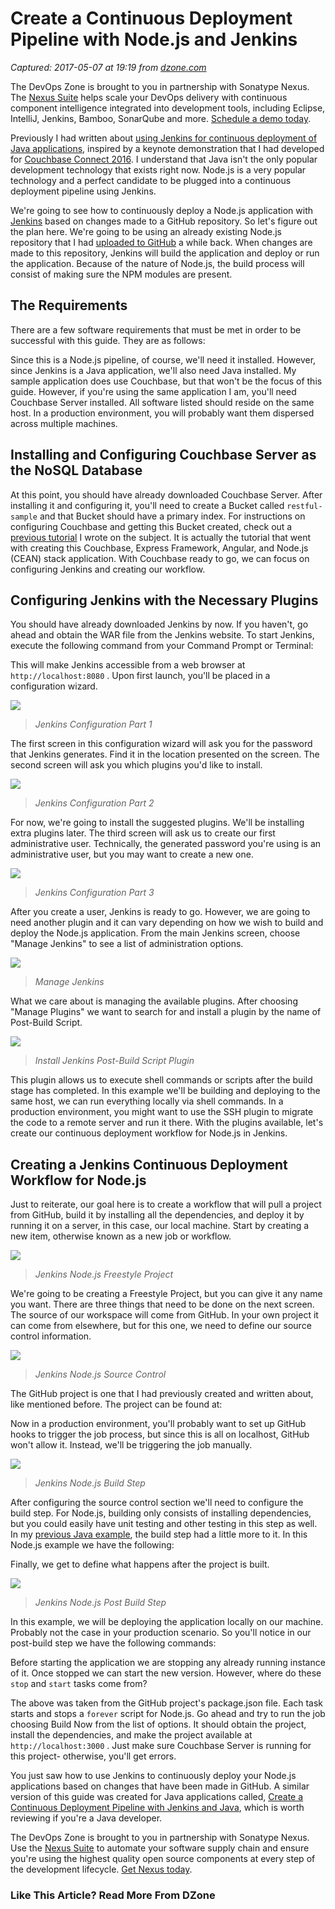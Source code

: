 # Create a Continuous Deployment Pipeline with Node.js and Jenkins

_Captured: 2017-05-07 at 19:19 from [dzone.com](https://dzone.com/articles/create-a-continuous-deployment-pipeline-with-nodej)_

The DevOps Zone is brought to you in partnership with Sonatype Nexus. The [Nexus Suite](https://dzone.com/go?i=146021&u=https%3A%2F%2Fwww.sonatype.com%2Fnexus-lifecycle%3Futm_source%3DDZONE%2520-%2520Nexus%2520Lifecycle%2520-%2520September%25202016%26utm_medium%3DDZONE%2520-%2520Nexus%2520Lifecycle%2520-%2520September%25202016%26utm_campaign%3DDZONE%2520-%2520Nexus%2520Lifecycle%2520-%2520September%25202016) helps scale your DevOps delivery with continuous component intelligence integrated into development tools, including Eclipse, IntelliJ, Jenkins, Bamboo, SonarQube and more. [Schedule a demo today](https://dzone.com/go?i=146021&u=https%3A%2F%2Fwww.sonatype.com%2Fnexus-lifecycle%3Futm_source%3DDZONE%2520-%2520Nexus%2520Lifecycle%2520-%2520September%25202016%26utm_medium%3DDZONE%2520-%2520Nexus%2520Lifecycle%2520-%2520September%25202016%26utm_campaign%3DDZONE%2520-%2520Nexus%2520Lifecycle%2520-%2520September%25202016).

Previously I had written about [using Jenkins for continuous deployment of Java applications](https://blog.couchbase.com/create-a-continuous-deployment-pipeline-with-jenkins-and-java/), inspired by a keynote demonstration that I had developed for [Couchbase Connect 2016](https://youtu.be/Bq8zkcbnRac?t=26m25s). I understand that Java isn't the only popular development technology that exists right now. Node.js is a very popular technology and a perfect candidate to be plugged into a continuous deployment pipeline using Jenkins.

We're going to see how to continuously deploy a Node.js application with [Jenkins](https://jenkins.io/) based on changes made to a GitHub repository. So let's figure out the plan here. We're going to be using an already existing Node.js repository that I had [uploaded to GitHub](https://github.com/couchbaselabs/restful-angularjs-nodejs) a while back. When changes are made to this repository, Jenkins will build the application and deploy or run the application. Because of the nature of Node.js, the build process will consist of making sure the NPM modules are present.

## The Requirements

There are a few software requirements that must be met in order to be successful with this guide. They are as follows:

Since this is a Node.js pipeline, of course, we'll need it installed. However, since Jenkins is a Java application, we'll also need Java installed. My sample application does use Couchbase, but that won't be the focus of this guide. However, if you're using the same application I am, you'll need Couchbase Server installed. All software listed should reside on the same host. In a production environment, you will probably want them dispersed across multiple machines.

## Installing and Configuring Couchbase Server as the NoSQL Database

At this point, you should have already downloaded Couchbase Server. After installing it and configuring it, you'll need to create a Bucket called `restful-sample` and that Bucket should have a primary index. For instructions on configuring Couchbase and getting this Bucket created, check out a [previous tutorial](https://www.thepolyglotdeveloper.com/2015/10/create-a-full-stack-app-using-node-js-couchbase-server/) I wrote on the subject. It is actually the tutorial that went with creating this Couchbase, Express Framework, Angular, and Node.js (CEAN) stack application. With Couchbase ready to go, we can focus on configuring Jenkins and creating our workflow.

## Configuring Jenkins with the Necessary Plugins

You should have already downloaded Jenkins by now. If you haven't, go ahead and obtain the WAR file from the Jenkins website. To start Jenkins, execute the following command from your Command Prompt or Terminal:

This will make Jenkins accessible from a web browser at `http://localhost:8080` . Upon first launch, you'll be placed in a configuration wizard.

![](http://blog.couchbase.com/wp-content/uploads/2017/03/jenkins-config-1.png)

> _Jenkins Configuration Part 1_

The first screen in this configuration wizard will ask you for the password that Jenkins generates. Find it in the location presented on the screen. The second screen will ask you which plugins you'd like to install.

![](http://blog.couchbase.com/wp-content/uploads/2017/03/jenkins-config-2.png)

> _Jenkins Configuration Part 2_

For now, we're going to install the suggested plugins. We'll be installing extra plugins later. The third screen will ask us to create our first administrative user. Technically, the generated password you're using is an administrative user, but you may want to create a new one.

![](http://blog.couchbase.com/wp-content/uploads/2017/03/jenkins-config-3.png)

> _Jenkins Configuration Part 3_

After you create a user, Jenkins is ready to go. However, we are going to need another plugin and it can vary depending on how we wish to build and deploy the Node.js application. From the main Jenkins screen, choose "Manage Jenkins" to see a list of administration options.

![](http://blog.couchbase.com/wp-content/uploads/2017/03/jenkins-manage.png)

> _Manage Jenkins_

What we care about is managing the available plugins. After choosing "Manage Plugins" we want to search for and install a plugin by the name of Post-Build Script.

![](http://blog.couchbase.com/wp-content/uploads/2017/03/jenkins-postbuildscript-plugin.png)

> _Install Jenkins Post-Build Script Plugin_

This plugin allows us to execute shell commands or scripts after the build stage has completed. In this example we'll be building and deploying to the same host, we can run everything locally via shell commands. In a production environment, you might want to use the SSH plugin to migrate the code to a remote server and run it there. With the plugins available, let's create our continuous deployment workflow for Node.js in Jenkins.

## Creating a Jenkins Continuous Deployment Workflow for Node.js

Just to reiterate, our goal here is to create a workflow that will pull a project from GitHub, build it by installing all the dependencies, and deploy it by running it on a server, in this case, our local machine. Start by creating a new item, otherwise known as a new job or workflow.

![](http://blog.couchbase.com/wp-content/uploads/2017/03/jenkins-nodejs-freestyle-project.png)

> _Jenkins Node.js Freestyle Project_

We're going to be creating a Freestyle Project, but you can give it any name you want. There are three things that need to be done on the next screen. The source of our workspace will come from GitHub. In your own project it can come from elsewhere, but for this one, we need to define our source control information.

![](http://blog.couchbase.com/wp-content/uploads/2017/03/jenkins-nodejs-source-control.png)

> _Jenkins Node.js Source Control_

The GitHub project is one that I had previously created and written about, like mentioned before. The project can be found at:

Now in a production environment, you'll probably want to set up GitHub hooks to trigger the job process, but since this is all on localhost, GitHub won't allow it. Instead, we'll be triggering the job manually.

![](http://blog.couchbase.com/wp-content/uploads/2017/03/jenkins-nodejs-build.png)

> _Jenkins Node.js Build Step_

After configuring the source control section we'll need to configure the build step. For Node.js, building only consists of installing dependencies, but you could easily have unit testing and other testing in this step as well. In my [previous Java example](https://blog.couchbase.com/create-a-continuous-deployment-pipeline-with-jenkins-and-java/), the build step had a little more to it. In this Node.js example we have the following:

Finally, we get to define what happens after the project is built.

![](http://blog.couchbase.com/wp-content/uploads/2017/03/jenkins-nodejs-postbuild.png)

> _Jenkins Node.js Post Build Step_

In this example, we will be deploying the application locally on our machine. Probably not the case in your production scenario. So you'll notice in our post-build step we have the following commands:

Before starting the application we are stopping any already running instance of it. Once stopped we can start the new version. However, where do these `stop` and `start` tasks come from?

The above was taken from the GitHub project's package.json file. Each task starts and stops a `forever` script for Node.js. Go ahead and try to run the job choosing Build Now from the list of options. It should obtain the project, install the dependencies, and make the project available at `http://localhost:3000` . Just make sure Couchbase Server is running for this project- otherwise, you'll get errors.

You just saw how to use Jenkins to continuously deploy your Node.js applications based on changes that have been made in GitHub. A similar version of this guide was created for Java applications called, [Create a Continuous Deployment Pipeline with Jenkins and Java](https://blog.couchbase.com/create-a-continuous-deployment-pipeline-with-jenkins-and-java/), which is worth reviewing if you're a Java developer.

The DevOps Zone is brought to you in partnership with Sonatype Nexus. Use the [Nexus Suite](https://dzone.com/go?i=146022&u=https%3A%2F%2Fwww.sonatype.com%2Fget-nexus-sonatype%3Futm_source%3DDZONE%2520-%2520Get%2520Nexus%2520-%2520September%25202016%26utm_medium%3DDZONE%2520-%2520Get%2520Nexus%2520-%2520September%25202016%26utm_campaign%3DDZONE%2520-%2520Get%2520Nexus%2520-%2520September%25202016) to automate your software supply chain and ensure you're using the highest quality open source components at every step of the development lifecycle. [Get Nexus today](https://dzone.com/go?i=146022&u=https%3A%2F%2Fwww.sonatype.com%2Fget-nexus-sonatype%3Futm_source%3DDZONE%2520-%2520Get%2520Nexus%2520-%2520September%25202016%26utm_medium%3DDZONE%2520-%2520Get%2520Nexus%2520-%2520September%25202016%26utm_campaign%3DDZONE%2520-%2520Get%2520Nexus%2520-%2520September%25202016).

### Like This Article? Read More From DZone
